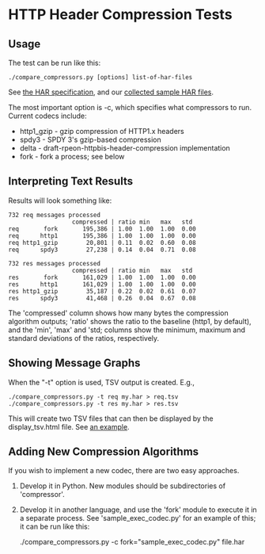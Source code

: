 
HTTP Header Compression Tests
=============================

Usage
-----

The test can be run like this:

    ./compare_compressors.py [options] list-of-har-files

See [the HAR specification](http://www.softwareishard.com/blog/har-12-spec/), 
and our [collected sample HAR files](https://github.com/http2/http_samples).

The most important option is -c, which specifies what compressors to run.
Current codecs include:

* http1_gzip - gzip compression of HTTP1.x headers
* spdy3 - SPDY 3's gzip-based compression
* delta - draft-rpeon-httpbis-header-compression implementation
* fork - fork a process; see below

Interpreting Text Results
-------------------------

Results will look something like:

    732 req messages processed
                      compressed | ratio min   max   std
    req       fork       195,386 | 1.00  1.00  1.00  0.00
    req      http1       195,386 | 1.00  1.00  1.00  0.00
    req http1_gzip        20,801 | 0.11  0.02  0.60  0.08
    req      spdy3        27,238 | 0.14  0.04  0.71  0.08

    732 res messages processed
                      compressed | ratio min   max   std
    res       fork       161,029 | 1.00  1.00  1.00  0.00
    res      http1       161,029 | 1.00  1.00  1.00  0.00
    res http1_gzip        35,187 | 0.22  0.02  0.61  0.07
    res      spdy3        41,468 | 0.26  0.04  0.67  0.08

The 'compressed' column shows how many bytes the compression algorithm
outputs; 'ratio' shows the ratio to the baseline (http1, by default), and the
'min', 'max' and 'std; columns show the minimum, maximum and standard
deviations of the ratios, respectively.


Showing Message Graphs
----------------------

When the "-t" option is used, TSV output is created. E.g.,

    ./compare_compressors.py -t req my.har > req.tsv
    ./compare_compressors.py -t res my.har > res.tsv

This will create two TSV files that can then be displayed by the 
display_tsv.html file. See [an example](http://http2.github.com/compression-test/).


Adding New Compression Algorithms
---------------------------------

If you wish to implement a new codec, there are two easy approaches.

1) Develop it in Python. New modules should be subdirectories of 
'compressor'. 

2) Develop it in another language, and use the 'fork' module to execute
it in a separate process. See 'sample_exec_codec.py' for an example of this; 
it can be run like this:

    ./compare_compressors.py -c fork="sample_exec_codec.py" file.har


